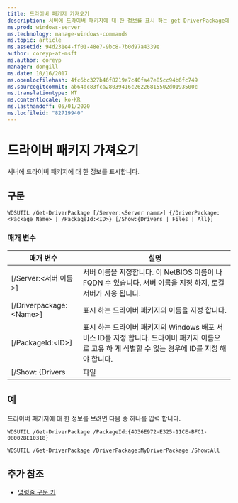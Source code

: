 ```yaml
---
title: 드라이버 패키지 가져오기
description: 서버에 드라이버 패키지에 대 한 정보를 표시 하는 get DriverPackage에 대 한 참조 항목입니다.
ms.prod: windows-server
ms.technology: manage-windows-commands
ms.topic: article
ms.assetid: 94d231e4-ff01-48e7-9bc8-7b0d97a4339e
author: coreyp-at-msft
ms.author: coreyp
manager: dongill
ms.date: 10/16/2017
ms.openlocfilehash: 4fc6bc327b46f8219a7c40fa47e85cc94b6fc749
ms.sourcegitcommit: ab64dc83fca28039416c26226815502d0193500c
ms.translationtype: MT
ms.contentlocale: ko-KR
ms.lasthandoff: 05/01/2020
ms.locfileid: "82719940"
---
```

# <a name="get-driverpackage"></a>드라이버 패키지 가져오기

서버에 드라이버 패키지에 대 한 정보를 표시합니다.

## <a name="syntax"></a>구문

```
WDSUTIL /Get-DriverPackage [/Server:<Server name>] {/DriverPackage:<Package Name> | /PackageId:<ID>} [/Show:{Drivers | Files | All}]
```

### <a name="parameters"></a>매개 변수

|        매개 변수         |                                                                           설명                                                                            |
|--------------------------|------------------------------------------------------------------------------------------------------------------------------------------------------------------|
| [/Server:\<서버 이름>] |              서버 이름을 지정합니다. 이 NetBIOS 이름이 나 FQDN 수 있습니다. 서버 이름을 지정 하지, 로컬 서버가 사용 됩니다.               |
| [/Driverpackage:\<Name>] |                                                        표시 하는 드라이버 패키지의 이름을 지정 합니다.                                                         |
|    [/PackageId:\<ID>]    | 표시 하는 드라이버 패키지의 Windows 배포 서비스 ID를 지정 합니다. 드라이버 패키지 이름으로 고유 하 게 식별할 수 없는 경우에 ID를 지정 해야 합니다. |
|     [/Show: {Drivers     |                                                                              파일                                                                               |

## <a name="examples"></a>예

드라이버 패키지에 대 한 정보를 보려면 다음 중 하나를 입력 합니다.
```
WDSUTIL /Get-DriverPackage /PackageId:{4D36E972-E325-11CE-BFC1-08002BE10318}
```
```
WDSUTIL /Get-DriverPackage /DriverPackage:MyDriverPackage /Show:All
```

## <a name="additional-references"></a>추가 참조

- [명령줄 구문 키](command-line-syntax-key.md)